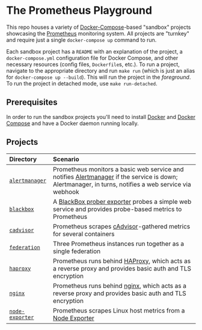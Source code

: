 # The Prometheus Playground

This repo houses a variety of [Docker-Compose](https://docs.docker.com/compose)-based "sandbox" projects showcasing the [Prometheus](https://prometheus.io) monitoring system. All projects are "turnkey" and require just a single `docker-compose up` command to run.

Each sandbox project has a `README` with an explanation of the project, a `docker-compose.yml` configuration file for Docker Compose, and other necessary resources (config files, `Dockerfile`s, etc.). To run a project, navigate to the appropriate directory and run `make run` (which is just an alias for `docker-compose up --build`). This will run the project in the *foreground*. To run the project in detached mode, use `make run-detached`.

## Prerequisites

In order to run the sandbox projects you'll need to install [Docker](https://docker.com) and [Docker Compose](https://docs.docker.com/compose) and have a Docker daemon running locally.

## Projects

Directory | Scenario
:---------|:--------
[`alertmanager`](./alertmanager) | Prometheus monitors a basic web service and notifies [Alertmanager](https://prometheus.io/docs/alerting/alertmanager/) if the service is down; Alertmanager, in turns, notifies a web service via webhook
[`blackbox`](./blackbox) | A [BlackBox prober exporter](https://github.com/prometheus/blackbox_exporter) probes a simple web service and provides probe-based metrics to Prometheus
[`cadvisor`](./cadvisor) | Prometheus scrapes [cAdvisor](https://github.com/google/cadvisor)-gathered metrics for several containers
[`federation`](./federation) | Three Prometheus instances run together as a single federation
[`haproxy`](./haproxy) | Prometheus runs behind [HAProxy](https://haproxy.org/), which acts as a reverse proxy and provides basic auth and TLS encryption
[`nginx`](./nginx) | Prometheus runs behind [nginx](https://nginx.org), which acts as a reverse proxy and provides basic auth and TLS encryption
[`node-exporter`](./node-exporter) | Prometheus scrapes Linux host metrics from a [Node Exporter](https://prometheus.io/docs/guides/node-exporter/)

